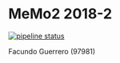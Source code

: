 # MeMo2 2018-2

[![pipeline status](https://gitlab.com/memo2-fiuba/facu_guerrero/badges/master/pipeline.svg)](https://gitlab.com/memo2-fiuba/facu_guerrero/commits/master)

Facundo Guerrero (97981)
